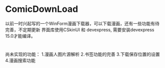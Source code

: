 # ComicDownLoad
以前一时兴起写的一个WinForm漫画下载器，可以下载漫画，还有一些功能有待完善，不定期更新
界面库使用CSkinUI 和 devexpress, 需要安装devexpress 15.0才能编译。

#
尚未实现的功能：
1.漫画人图片源解析
2.书签功能的完善
3.下载保存位置的设置
4.漫画搜索功能
